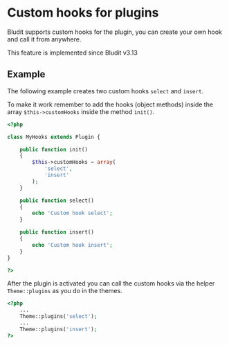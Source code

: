 # Custom hooks for plugins
<!-- position: 4 -->

Bludit supports custom hooks for the plugin, you can create your own hook and call it from anywhere.

<div class="note">
This feature is implemented since Bludit v3.13
</div>

## Example
The following example creates two custom hooks `select` and `insert`.

To make it work remember to add the hooks (object methods) inside the array `$this->customHooks` inside the method `init()`.

```php
<?php

class MyHooks extends Plugin {

	public function init()
	{
        $this->customHooks = array(
            'select',
            'insert'
        );
	}

	public function select()
	{
		echo 'Custom hook select';
	}

	public function insert()
	{
		echo 'Custom hook insert';
	}
}

?>
```

After the plugin is activated you can call the custom hooks via the helper `Theme::plugins` as you do in the themes.

```php
<?php
	...
	Theme::plugins('select');
	...
	Theme::plugins('insert');
?>
```